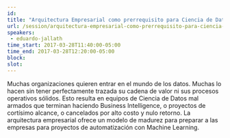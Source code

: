 ```yaml
---
id: 
title: "Arquitectura Empresarial como prerrequisito para Ciencia de Datos"
url: /session/arquitectura-empresarial-como-prerrequisito-para-ciencia-de-datos-el-caso-inegi/
speakers:
 - eduardo-jallath
time_start: 2017-03-28T11:40:00-05:00
time_end: 2017-03-28T12:20:00-05:00
block: 
slot: 
---
```


Muchas organizaciones quieren entrar en el mundo de los datos. Muchas lo hacen sin tener perfectamente trazada su cadena de valor ni sus procesos operativos sólidos. Esto resulta en equipos de Ciencia de Datos mal armados que terminan haciendo Business Intelligence, o proyectos de cortísimo alcance, o cancelados por alto costo y nulo retorno. La arquitectura empresarial ofrece un modelo de madurez para preparar a las empresas para proyectos de automatización con Machine Learning.